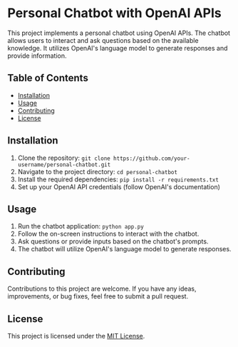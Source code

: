 # Personal Chatbot with OpenAI APIs

This project implements a personal chatbot using OpenAI APIs. The chatbot allows users to interact and ask questions based on the available knowledge. It utilizes OpenAI's language model to generate responses and provide information.

## Table of Contents

- [Installation](#installation)
- [Usage](#usage)
- [Contributing](#contributing)
- [License](#license)

## Installation

1. Clone the repository: `git clone https://github.com/your-username/personal-chatbot.git`
2. Navigate to the project directory: `cd personal-chatbot`
3. Install the required dependencies: `pip install -r requirements.txt`
4. Set up your OpenAI API credentials (follow OpenAI's documentation)

## Usage

1. Run the chatbot application: `python app.py`
2. Follow the on-screen instructions to interact with the chatbot.
3. Ask questions or provide inputs based on the chatbot's prompts.
4. The chatbot will utilize OpenAI's language model to generate responses.

## Contributing

Contributions to this project are welcome. If you have any ideas, improvements, or bug fixes, feel free to submit a pull request.

## License

This project is licensed under the [MIT License](LICENSE).

